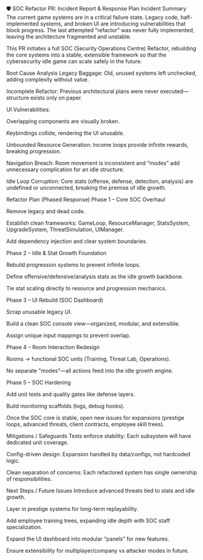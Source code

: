 🛡️ SOC Refactor PR: Incident Report & Response Plan
Incident Summary
The current game systems are in a critical failure state. Legacy code, half-implemented systems, and broken UI are introducing vulnerabilities that block progress. The last attempted “refactor” was never fully implemented, leaving the architecture fragmented and unstable.

This PR initiates a full SOC (Security Operations Centre) Refactor, rebuilding the core systems into a stable, extensible framework so that the cybersecurity idle game can scale safely in the future.

Root Cause Analysis
Legacy Baggage: Old, unused systems left unchecked, adding complexity without value.

Incomplete Refactor: Previous architectural plans were never executed—structure exists only on paper.

UI Vulnerabilities:

Overlapping components are visually broken.

Keybindings collide, rendering the UI unusable.

Unbounded Resource Generation: Income loops provide infinite rewards, breaking progression.

Navigation Breach: Room movement is inconsistent and “modes” add unnecessary complication for an idle structure.

Idle Loop Corruption: Core stats (offense, defense, detection, analysis) are undefined or unconnected, breaking the premise of idle growth.

Refactor Plan (Phased Response)
Phase 1 – Core SOC Overhaul

Remove legacy and dead code.

Establish clean frameworks: GameLoop, ResourceManager, StatsSystem, UpgradeSystem, ThreatSimulation, UIManager.

Add dependency injection and clear system boundaries.

Phase 2 – Idle & Stat Growth Foundation

Rebuild progression systems to prevent infinite loops.

Define offensive/defensive/analysis stats as the idle growth backbone.

Tie stat scaling directly to resource and progression mechanics.

Phase 3 – UI Rebuild (SOC Dashboard)

Scrap unusable legacy UI.

Build a clean SOC console view—organized, modular, and extensible.

Assign unique input mappings to prevent overlap.

Phase 4 – Room Interaction Redesign

Rooms → functional SOC units (Training, Threat Lab, Operations).

No separate "modes"—all actions feed into the idle growth engine.

Phase 5 – SOC Hardening

Add unit tests and quality gates like defense layers.

Build monitoring scaffolds (logs, debug hooks).

Once the SOC core is stable, open new issues for expansions (prestige loops, advanced threats, client contracts, employee skill trees).

Mitigations / Safeguards
Tests enforce stability: Each subsystem will have dedicated unit coverage.

Config-driven design: Expansion handled by data/configs, not hardcoded logic.

Clean separation of concerns: Each refactored system has single ownership of responsibilities.

Next Steps / Future Issues
Introduce advanced threats tied to stats and idle growth.

Layer in prestige systems for long-term replayability.

Add employee training trees, expanding idle depth with SOC staff specialization.

Expand the UI dashboard into modular “panels” for new features.

Ensure extensibility for multiplayer/company vs attacker modes in future.